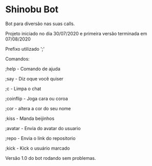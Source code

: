 # Shinobu Bot
Bot para diversão nas suas calls.

Projeto iniciado no dia 30/07/2020 e primeira versão terminada em 07/08/2020 <p>
Prefixo utilizado ';' <p>
  
Comandos: <p>

;help - Comando de ajuda <p>
;say - Diz oque você quiser <p>
;c - Limpa o chat <p>
;coinflip - Joga cara ou coroa <p>
;cor - altera a cor do seu nome <p>
;kiss - Manda beijinhos <p>
;avatar - Envia do avatar do usuario <p>
;repo - Envia o link do repositorio <p>
;kick - Kick o usuário marcado <p>


Versão 1.0 do bot rodando sem problemas.
